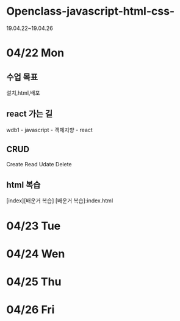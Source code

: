 # Openclass-javascript-html-css-
19.04.22~19.04.26

# 04/22 Mon

## 수업 목표
설치,html,배포

## react 가는 길
wdb1 - javascript - 객체지향 - react

## CRUD
Create
Read
Udate
Delete

## html 복습
[index][배운거 복습]
[배운거 복습]:index.html

# 04/23 Tue

# 04/24 Wen

# 04/25 Thu

# 04/26 Fri

